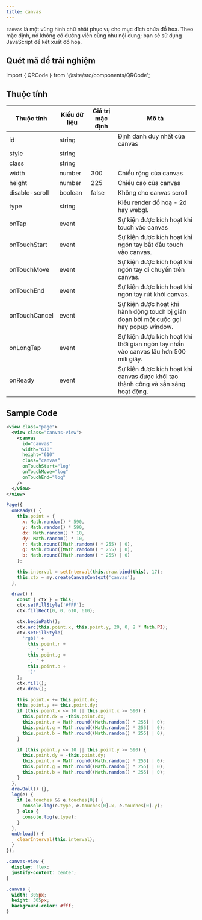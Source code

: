 ```yaml
---
title: canvas
---
```


`canvas` là một vùng hình chữ nhật phục vụ cho mục đích chứa đồ hoạ. Theo mặc định, nó không có đường viền cũng như nội dung; bạn sẽ sử dụng JavaScript để kết xuất đồ hoạ.

## Quét mã để trải nghiệm

import { QRCode } from '@site/src/components/QRCode';

<QRCode page="pages/component/basic/canvas/index" />

## Thuộc tính

| Thuộc tính     | Kiểu dữ liệu | Giá trị mặc định | Mô tả                                                                                 |
| -------------- | ------------ | ---------------- | ------------------------------------------------------------------------------------- |
| id             | string       |                  | Định danh duy nhất của canvas                                                         |
| style          | string       |                  |                                                                                       |
| class          | string       |                  |                                                                                       |
| width          | number       | 300              | Chiều rộng của canvas                                                                 |
| height         | number       | 225              | Chiều cao của canvas                                                                  |
| disable-scroll | boolean      | false            | Không cho canvas scroll                                                               |
| type           | string       |                  | Kiểu render đồ hoạ - 2d hay webgl.                                                    |
| onTap          | event        |                  | Sự kiện được kích hoạt khi touch vào canvas                                           |
| onTouchStart   | event        |                  | Sự kiện được kích hoạt khi ngón tay bắt đầu touch vào canvas.                         |
| onTouchMove    | event        |                  | Sự kiện được kích hoạt khi ngón tay di chuyển trên canvas.                            |
| onTouchEnd     | event        |                  | Sự kiện được kích hoạt khi ngón tay rút khỏi canvas.                                  |
| onTouchCancel  | event        |                  | Sự kiện được hoạt khi hành động touch bị gián đoạn bởi một cuộc gọi hay popup window. |
| onLongTap      | event        |                  | Sự kiện được kích hoạt khi thời gian ngón tay nhấn vào canvas lâu hơn 500 mili giây.  |
| onReady        | event        |                  | Sự kiện được kích hoạt khi canvas được khởi tạo thành công và sẵn sàng hoạt động.     |

## Sample Code

```xml title=index.txml
<view class="page">
  <view class="canvas-view">
    <canvas
      id="canvas"
      width="610"
      height="610"
      class="canvas"
      onTouchStart="log"
      onTouchMove="log"
      onTouchEnd="log"
    />
  </view>
</view>
```

```js title=index.js
Page({
  onReady() {
    this.point = {
      x: Math.random() * 590,
      y: Math.random() * 590,
      dx: Math.random() * 10,
      dy: Math.random() * 10,
      r: Math.round((Math.random() * 255) | 0),
      g: Math.round((Math.random() * 255) | 0),
      b: Math.round((Math.random() * 255) | 0)
    };

    this.interval = setInterval(this.draw.bind(this), 17);
    this.ctx = my.createCanvasContext('canvas');
  },

  draw() {
    const { ctx } = this;
    ctx.setFillStyle('#FFF');
    ctx.fillRect(0, 0, 610, 610);

    ctx.beginPath();
    ctx.arc(this.point.x, this.point.y, 20, 0, 2 * Math.PI);
    ctx.setFillStyle(
      'rgb(' +
        this.point.r +
        ', ' +
        this.point.g +
        ', ' +
        this.point.b +
        ')'
    );
    ctx.fill();
    ctx.draw();

    this.point.x += this.point.dx;
    this.point.y += this.point.dy;
    if (this.point.x <= 10 || this.point.x >= 590) {
      this.point.dx = -this.point.dx;
      this.point.r = Math.round((Math.random() * 255) | 0);
      this.point.g = Math.round((Math.random() * 255) | 0);
      this.point.b = Math.round((Math.random() * 255) | 0);
    }

    if (this.point.y <= 10 || this.point.y >= 590) {
      this.point.dy = -this.point.dy;
      this.point.r = Math.round((Math.random() * 255) | 0);
      this.point.g = Math.round((Math.random() * 255) | 0);
      this.point.b = Math.round((Math.random() * 255) | 0);
    }
  },
  drawBall() {},
  log(e) {
    if (e.touches && e.touches[0]) {
      console.log(e.type, e.touches[0].x, e.touches[0].y);
    } else {
      console.log(e.type);
    }
  },
  onUnload() {
    clearInterval(this.interval);
  }
});
```

```css title=index.tcss
.canvas-view {
  display: flex;
  justify-content: center;
}

.canvas {
  width: 305px;
  height: 305px;
  background-color: #fff;
}
```
